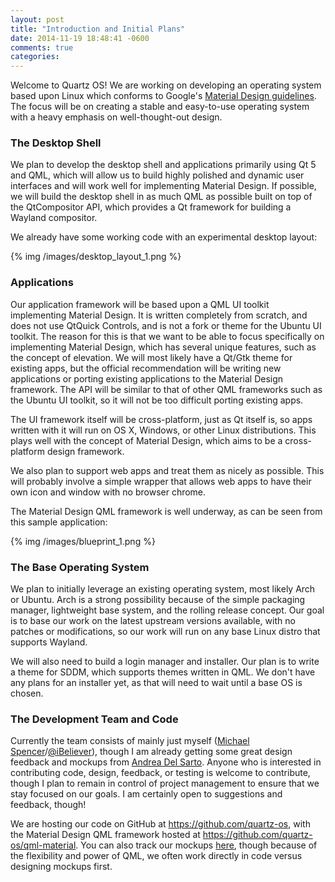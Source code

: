 ```yaml
---
layout: post
title: "Introduction and Initial Plans"
date: 2014-11-19 18:48:41 -0600
comments: true
categories:
---
```

Welcome to Quartz OS! We are working on developing an operating system based upon Linux which conforms to Google's [Material Design guidelines](google.com/design). The focus will be on creating a stable and easy-to-use operating system with a heavy emphasis on well-thought-out design.

### The Desktop Shell

We plan to develop the desktop shell and applications primarily using Qt 5 and QML, which will allow us to build highly polished and dynamic user interfaces and will work well for implementing Material Design. If possible, we will build the desktop shell in as much QML as possible built on top of the QtCompositor API, which provides a Qt framework for building a Wayland compositor.

We already have some working code with an experimental desktop layout:

{% img /images/desktop_layout_1.png %}

### Applications

Our application framework will be based upon a QML UI toolkit implementing Material Design. It is written completely from scratch, and does not use QtQuick Controls, and is not a fork or theme for the Ubuntu UI toolkit. The reason for this is that we want to be able to focus specifically on implementing Material Design, which has several unique features, such as the concept of elevation. We will most likely have a Qt/Gtk theme for existing apps, but the official recommendation will be writing new applications or porting existing applications to the Material Design framework. The API will be similar to that of other QML frameworks such as the Ubuntu UI toolkit, so it will not be too difficult porting existing apps.

The UI framework itself will be cross-platform, just as Qt itself is, so apps written with it will run on OS X, Windows, or other Linux distributions. This plays well with the concept of Material Design, which aims to be a cross-platform design framework.

We also plan to support web apps and treat them as nicely as possible. This will probably involve a simple wrapper that allows web apps to have their own icon and window with no browser chrome.

The Material Design QML framework is well underway, as can be seen from this sample application:

{% img /images/blueprint_1.png %}

### The Base Operating System

We plan to initially leverage an existing operating system, most likely Arch or Ubuntu. Arch is a strong possibility because of the simple packaging manager, lightweight base system, and the rolling release concept. Our goal is to base our work on the latest upstream versions available, with no patches or modifications, so our work will run on any base Linux distro that supports Wayland.

We will also need to build a login manager and installer. Our plan is to write a theme for SDDM, which supports themes written in QML. We don't have any plans for an installer yet, as that will need to wait until a base OS is chosen.


### The Development Team and Code

Currently the team consists of mainly just myself ([Michael Spencer](https://plus.google.com/u/0/+MichaelSpencer)/[@iBeliever](https://github.com/iBeliever)), though I am already getting some great design feedback and mockups from [Andrea Del Sarto](https://plus.google.com/u/0/+AndreaDelSarto88). Anyone who is interested in contributing code, design, feedback, or testing is welcome to contribute, though I plan to remain in control of project management to ensure that we stay focused on our goals. I am certainly open to suggestions and feedback, though!

We are hosting our code on GitHub at <https://github.com/quartz-os>, with the Material Design QML framework hosted at <https://github.com/quartz-os/qml-material>. You can also track our mockups [here](https://github.com/quartz-os), though because of the flexibility and power of QML, we often work directly in code versus designing mockups first.
